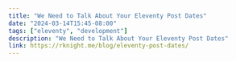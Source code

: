 ```yaml
---
title: "We Need to Talk About Your Eleventy Post Dates"
date: "2024-03-14T15:45-08:00"
tags: ["eleventy", "development"]
description: "We Need to Talk About Your Eleventy Post Dates"
link: https://rknight.me/blog/eleventy-post-dates/
---
```

